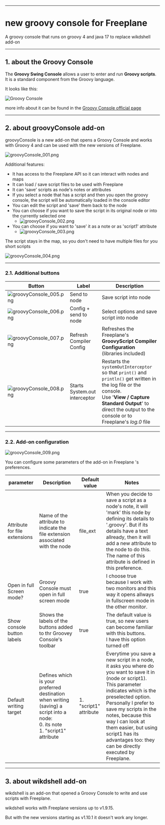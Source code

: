 -----

# new groovy console for Freeplane

A groovy console that runs on groovy 4 and java 17 to replace wikdshell add-on

-----

## 1. about the Groovy Console

The **Groovy Swing Console** allows a user to enter and run **Groovy scripts**.
It is a standard component from the Groovy language.

It looks like this:

![Groovy Console](https://docs.groovy-lang.org/latest/html/documentation/assets/img/GroovyConsole.png)

more info about it can be found in the [Groovy Console official page](https://docs.groovy-lang.org/latest/html/documentation/groovy-console.html)

-----

## 2. about groovyConsole add-on

groovyConsole is a new add-on that opens a Groovy Console and works with Groovy 4 and can be used with the new versions of Freeplane.

![groovyConsole_001.png](https://github.com/EdoFro/Freeplane_groovyConsole/main/wip/resources/groovyConsole_001.png)

Additional features:

* It has access to the Freeplane API so it can interact with nodes and maps
* It can load / save script files to be used with Freeplane
* It can 'save' scripts as node's notes or attributes
* If you select a node that has a script and then you open the groovy console, the script will be automatically loaded in the console editor
* You can edit the script and 'save' them back to the node
* You can choose if you want to save the script in its original node or into the currently selected one
   * ![groovyConsole_002.png](https://github.com/EdoFro/Freeplane_groovyConsole/main/wip/resources/groovyConsole_002.png)
* You can choose if you want to 'save' it as a note or as 'script1' attribute
   * ![groovyConsole_003.png](https://github.com/EdoFro/Freeplane_groovyConsole/main/wip/resources/groovyConsole_003.png)

The script stays in the map, so you don't need to have multiple files for you short scripts

![groovyConsole_004.png](https://github.com/EdoFro/Freeplane_groovyConsole/main/wip/resources/groovyConsole_004.png)

-----

### 2.1. Additional buttons

|Button|Label|Description|
|----|----|----|
|![groovyConsole_005.png](https://github.com/EdoFro/Freeplane_groovyConsole/main/wip/resources/groovyConsole_005.png)|Send to node|Save script into node|
|![groovyConsole_006.png](https://github.com/EdoFro/Freeplane_groovyConsole/main/wip/resources/groovyConsole_006.png)|Config + send to node|Select options and save script into node|
|![groovyConsole_007.png](https://github.com/EdoFro/Freeplane_groovyConsole/main/wip/resources/groovyConsole_007.png)|Refresh Compiler Config|Refreshes the Freeplane's **GroovyScript Compiler Configuration**<br>(libraries included)|
|![groovyConsole_008.png](https://github.com/EdoFro/Freeplane_groovyConsole/main/wip/resources/groovyConsole_008.png)|Starts System.out interceptor|Restarts the ```systemOutInterceptor``` so that ```print()``` and ```println()``` get written in the log file or the console.<br>Use '**View / Capture Standard Output**' to direct the output to the console or to Freeplane's *log.0* file|

-----

### 2.2. Add-on configuration

![groovyConsole_009.png](https://github.com/EdoFro/Freeplane_groovyConsole/main/wip/resources/groovyConsole_009.png)

You can configure some parameters of the add-on in Freeplane 's preferences.

|parameter|Description|Default value|Notes|
|----|----|----|----|
|Attribute for file extensions|Name of the attribute to indicate the file extension associated with the node|file_ext|When you decide to save a script as a node's note, it will 'mark' this node by defining its details to '.groovy'. But if its details have a text allready, then it will add a new attribute to the node to do this. The name of this attribute is defined in this preference.|
|Open in full Screen mode?|Groovy Console must open in full screen mode|true|I choose true because I work with two monitors and this way it opens allways in fullscreen mode in the other monitor.|
|Show console button labels|Shows the labels of the buttons added to thr Groovey Console's toolbar|true|The default value is true, so new users can become familiar with this buttons.<br>I have this option turned off|
|Default writing target|Defines which is your preferred destination when writing (saving) a script into a node:<br>  0. its note<br>  1. "script1" attribute|1. "script1" attribute|Everytime you save a new script in a node, it asks you where do you want to save it in (node or script1).<br>This parameter indicates which is the preselected option.<br>Personally I prefer to save my scripts in the notes, because this way I can look at them easier, but using script1 has its advantages too: they can be directly executed by Freeplane.|

-----

## 3. about wikdshell add-on

wikdshell is an add-on that opened a Groovy Console to write and use scripts with Freeplane.

wikdshell works with Freeplane versions up to v1.9.15.

But with the new versions starting as v1.10.1 it doesn't work any longer.

